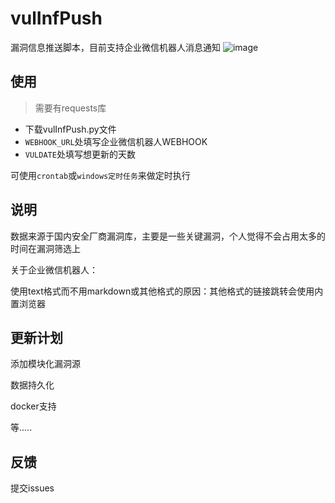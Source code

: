 # vulInfPush
漏洞信息推送脚本，目前支持企业微信机器人消息通知
![image](https://user-images.githubusercontent.com/125625659/224922268-88b404c4-dcab-46df-8410-cb94935e7960.png)

## 使用
> 需要有requests库
- 下载vulInfPush.py文件
- `WEBHOOK_URL`处填写企业微信机器人WEBHOOK
- `VULDATE`处填写想更新的天数

可使用`crontab`或`windows定时任务`来做定时执行

## 说明
数据来源于国内安全厂商漏洞库，主要是一些关键漏洞，个人觉得不会占用太多的时间在漏洞筛选上

关于企业微信机器人：

使用text格式而不用markdown或其他格式的原因：其他格式的链接跳转会使用内置浏览器


## 更新计划
添加模块化漏洞源

数据持久化

docker支持

等.....


## 反馈
提交issues
